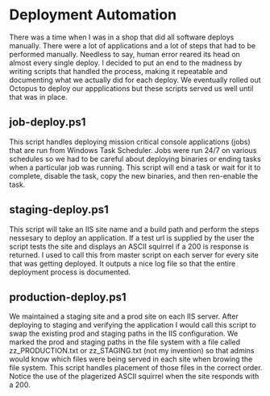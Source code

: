 # Deployment Automation

There was a time when I was in a shop that did all software deploys manually.  There were a lot of applications and a lot of steps that had to be performed manually.  Needless to say, human error reared its head on almost every single deploy.  I decided to put an end to the madness by writing scripts that handled the process, making it repeatable and documenting what we actually did for each deploy.  We eventually rolled out Octopus to deploy our appplications but these scripts served us well until that was in place.

job-deploy.ps1
---------------
This script handles deploying mission critical console applications (jobs) that are run from Windows Task Scheduler.  Jobs were run 24/7 on various schedules so we had to be careful about deploying binaries or ending tasks when a particular job was running.  This script will end a task or wait for it to complete, disable the task, copy the new binaries, and then ren-enable the task.

staging-deploy.ps1
---------------
This script will take an IIS site name and a build path and perform the steps nessesary to deploy an application.  If a test url is supplied by the user the script tests the site and displays an ASCII squirrel if a 200 is response is returned.  I used to call this from master script on each server for every site that was getting deployed.  It outputs a nice log file so that the entire deployment process is documented.

production-deploy.ps1
---------------
We maintained a staging site and a prod site on each IIS server.  After deploying to staging and verifying the application I would call this script to swap the existing prod and staging paths in the IIS configuration.  We marked the prod and staging paths in the file system with a file called zz_PRODUCTION.txt or zz_STAGING.txt (not my invention) so that admins would know which files were being served in each site when browing the file system.  This script handles placement of those files in the correct order.  Notice the use of the plagerized ASCII squirrel when the site responds with a 200.

